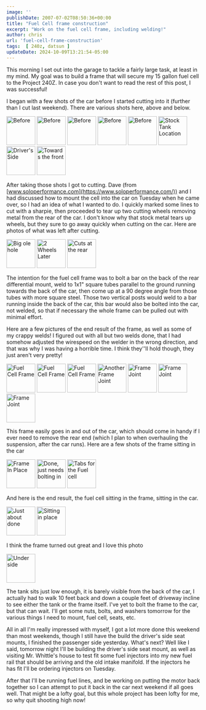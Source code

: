```yaml
---
image: ''
publishDate: 2007-07-02T08:50:36+00:00
title: "Fuel Cell frame construction"
excerpt: "Work on the fuel cell frame, including welding!"
author: chris
url: 'fuel-cell-frame-construction'
tags:  [ 240z, datsun ] 
updateDate: 2024-10-09T13:21:54-05:00
---
```


This morning I set out into the garage to tackle a fairly large task, at least in my mind. My goal was to build a frame that will secure my 15 gallon fuel cell to the Project 240Z. In case you don't want to read the rest of this post, I was successful!

I began with a few shots of the car before I started cutting into it (further than I cut last weekend). There are various shots here, above and below.

<a href="https://www.flickr.com/photos/chammond/688010251/in/set-72157594465585463/"><img height="75" alt="Before" width="75" src="https://farm2.static.flickr.com/1284/688010251_c5f52df804_s.jpg" /></a> <a href="https://www.flickr.com/photos/chammond/688014903/in/set-72157594465585463/"><img height="75" alt="Before" width="75" src="https://farm2.static.flickr.com/1149/688014903_30f5d0d433_s.jpg" /></a>  <a href="https://www.flickr.com/photos/chammond/688029701/in/set-72157594465585463/"><img height="75" alt="Before" width="75" src="https://farm2.static.flickr.com/1251/688029701_f164521805_s.jpg" /></a> <a href="https://www.flickr.com/photos/chammond/688025165/in/set-72157594465585463/"><img height="75" alt="Before" width="75" src="https://farm2.static.flickr.com/1116/688025165_33f872e8e8_s.jpg" /></a> <a href="https://www.flickr.com/photos/chammond/688885702/in/set-72157594465585463/"><img height="75" alt="Before" width="75" src="https://farm2.static.flickr.com/1172/688885702_21916b9649_s.jpg" /></a> <a href="https://www.flickr.com/photos/chammond/688906740/in/set-72157594465585463/"><img height="75" alt="Stock Tank Location" width="75" src="https://farm2.static.flickr.com/1429/688906740_35837eb263_s.jpg" /></a> <a class="image_link" id="set_thumb_link_688917226" title="Driver's Side" href="https://www.flickr.com/photos/chammond/688917226/in/set-72157594465585463/"><img height="75" alt="Driver's Side" src="https://farm2.static.flickr.com/1066/688917226_1a8f198255_s.jpg" width="75" /></a> <a class="image_link" id="set_thumb_link_688911408" title="Towards the front" href="https://www.flickr.com/photos/chammond/688911408/in/set-72157594465585463/"><img height="75" alt="Towards the front" src="https://farm2.static.flickr.com/1381/688911408_f17497bbef_s.jpg" width="75" /></a>

After taking those shots I got to cutting. Dave (from [www.soloperformance.com](https://www.soloperformance.com/)) and I had discussed how to mount the cell into the car on Tuesday when he came over, so I had an idea of what I wanted to do. I quickly marked some lines to cut with a sharpie, then proceeded to tear up two cutting wheels removing metal from the rear of the car. I don't know why that stock metal tears up wheels, but they sure to go away quickly when cutting on the car. Here are photos of what was left after cutting.

<a href="https://www.flickr.com/photos/chammond/688065565/in/set-72157594465585463/"><img height="75" alt="Big ole hole" width="75" src="https://farm2.static.flickr.com/1079/688065565_3cb0b3ffd7_s.jpg" /></a> <a href="https://www.flickr.com/photos/chammond/688056387/in/set-72157594465585463/"><img height="75" alt="2 Wheels Later" width="75" src="https://farm2.static.flickr.com/1021/688056387_98b20f1e34_s.jpg" /></a> <a class="image_link" id="set_thumb_link_688936738" title="Cuts at the rear" href="https://www.flickr.com/photos/chammond/688936738/in/set-72157594465585463/"><img height="75" alt="Cuts at the rear" width="75" src="https://farm2.static.flickr.com/1158/688936738_48089af809_s.jpg" /></a>

The intention for the fuel cell frame was to bolt a bar on the back of the rear differential mount, weld to 1x1" square tubes parallel to the ground running towards the back of the car, then come up at a 90 degree angle from those tubes with more square steel. Those two vertical posts would weld to a bar running inside the back of the car, this bar would also be bolted into the car, not welded, so that if necessary the whole frame can be pulled out with minimal effort.

Here are a few pictures of the end result of the frame, as well as some of my crappy welds! I figured out with all but two welds done, that I had somehow adjusted the wirespeed on the welder in the wrong direction, and that was why I was having a horrible time. I think they''ll hold though, they just aren't very pretty!

<a href="https://www.flickr.com/photos/chammond/688115833/in/set-72157594465585463/"><img height="75" alt="Fuel Cell Frame" width="75" src="https://farm2.static.flickr.com/1159/688115833_e1930f3e70_s.jpg" /></a> <a href="https://www.flickr.com/photos/chammond/688109549/in/set-72157594465585463/"><img height="75" alt="Fuel Cell Frame" width="75" src="https://farm2.static.flickr.com/1318/688109549_a5cc7e147e_s.jpg" /></a> <a href="https://www.flickr.com/photos/chammond/688144105/in/set-72157594465585463/"><img height="75" alt="Fuel Cell Frame" width="75" src="https://farm2.static.flickr.com/1215/688144105_559adb3e84_s.jpg" /></a> <a href="https://www.flickr.com/photos/chammond/688999916/in/set-72157594465585463/"><img height="75" alt="Another Frame Joint" width="75" src="https://farm2.static.flickr.com/1170/688999916_5aada5ac23_s.jpg" /></a> <a href="https://www.flickr.com/photos/chammond/688995844/in/set-72157594465585463/"><img height="75" alt="Frame Joint" width="75" src="https://farm2.static.flickr.com/1073/688995844_a7931c7423_s.jpg" /></a> <a href="https://www.flickr.com/photos/chammond/688125127/in/set-72157594465585463/"><img height="75" alt="Frame Joint" width="75" src="https://farm2.static.flickr.com/1081/688125127_d1cfcf1290_s.jpg" /></a> <a href="https://www.flickr.com/photos/chammond/688120403/in/set-72157594465585463/"><img height="75" alt="Frame Joint" width="75" src="https://farm2.static.flickr.com/1371/688120403_d4321a942e_s.jpg" /></a>

This frame easily goes in and out of the car, which should come in handy if I ever need to remove the rear end (which I plan to when overhauling the suspension, after the car runs). Here are a few shots of the frame sitting in the car

<a href="https://www.flickr.com/photos/chammond/689025574/in/set-72157594465585463/"><img height="75" alt="Frame In Place" width="75" src="https://farm2.static.flickr.com/1214/689025574_1ccdf2341e_s.jpg" /></a> <a href="https://www.flickr.com/photos/chammond/688154559/in/set-72157594465585463/"><img height="75" alt="Done, just needs bolting in" width="75" src="https://farm2.static.flickr.com/1307/688154559_9cab5f76d4_s.jpg" /></a> <a href="https://www.flickr.com/photos/chammond/689015196/in/set-72157594465585463/"><img height="75" alt="Tabs for the Fuel cell" width="75" src="https://farm2.static.flickr.com/1326/689015196_bbcf458700_s.jpg" /></a>

And here is the end result, the fuel cell sitting in the frame, sitting in the car.

<a class="image_link" id="set_thumb_link_689067444" title="Just about done" href="https://www.flickr.com/photos/chammond/689067444/in/set-72157594465585463/"><img height="75" alt="Just about done" width="75" src="https://farm2.static.flickr.com/1263/689067444_1d611ca941_s.jpg" /></a> <a class="image_link" id="set_thumb_link_689041774" title="Sitting in place" href="https://www.flickr.com/photos/chammond/689041774/in/set-72157594465585463/"><img height="75" alt="Sitting in place" width="75" src="https://farm2.static.flickr.com/1237/689041774_5424d6ac74_s.jpg" /></a>

I think the frame turned out great and I love this photo

<a class="image_link" id="set_thumb_link_689057214" title="Under side" href="https://www.flickr.com/photos/chammond/689057214/in/set-72157594465585463/"><img height="75" alt="Under side" width="75" src="https://farm2.static.flickr.com/1359/689057214_f8b80a264b_s.jpg" /></a>

The tank sits just low enough, it is barely visible from the back of the car, I actually had to walk 10 feet back and down a couple feet of driveway incline to see either the tank or the frame itself.  I've yet to bolt the frame to the car, but that can wait. I'll get some nuts, bolts, and washers tomorrow for the various things I need to mount, fuel cell, seats, etc.

All in all I'm really impressed with myself, I got a lot more done this weekend than most weekends, though I still have the build the driver's side seat mounts, I finished the passenger side yesterday. What's next? Well like I said, tomorrow night I'll be building the driver's side seat mount, as well as visiting Mr. Whittle's house to test fit some fuel injectors into my new fuel rail that should be arriving and the old intake manifold. If the injectors he has fit I'll be ordering injectors on Tuesday.

After that I'll be running fuel lines, and be working on putting the motor back together so I can attempt to put it back in the car next weekend if all goes well. That might be a lofty goal, but this whole project has been lofty for me, so why quit shooting high now!
